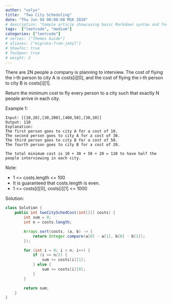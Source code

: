 ```yaml
---
author: "volyx"
title:  "Two City Scheduling"
date: "Thu Jun 04 00:00:00 MSK 2020"
# description: "Sample article showcasing basic Markdown syntax and formatting for HTML elements."
tags:  ["leetcode", "medium"]
categories: ["leetcode"]
# series: ["Themes Guide"]
# aliases: ["migrate-from-jekyl"]
# ShowToc: true
# TocOpen: true
# weight: 2
---
```


There are 2N people a company is planning to interview. The cost of flying the i-th person to city A is costs[i][0], and the cost of flying the i-th person to city B is costs[i][1].

Return the minimum cost to fly every person to a city such that exactly N people arrive in each city.

Example 1:

```
Input: [[10,20],[30,200],[400,50],[30,20]]
Output: 110
Explanation: 
The first person goes to city A for a cost of 10.
The second person goes to city A for a cost of 30.
The third person goes to city B for a cost of 50.
The fourth person goes to city B for a cost of 20.

The total minimum cost is 10 + 30 + 50 + 20 = 110 to have half the people interviewing in each city.
```

Note:

- 1 <= costs.length <= 100
- It is guaranteed that costs.length is even.
- 1 <= costs[i][0], costs[i][1] <= 1000

Solution:

```java
class Solution {
    public int twoCitySchedCost(int[][] costs) {
        int sum = 0;
        int n = costs.length;

        Arrays.sort(costs, (a, b) -> {
            return Integer.compare(a[0] - a[1], b[0] - b[1]);
        });

        for (int i = 0; i < n; i++) {
            if (i >= n/2) {
                sum += costs[i][1];
            } else {
                sum += costs[i][0];
            }
        }

        return sum;
    }
}
